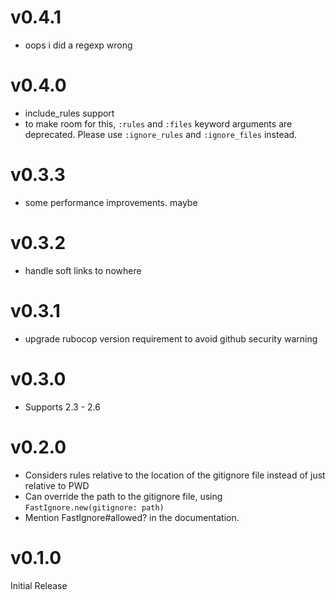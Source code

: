 # v0.4.1
- oops i did a regexp wrong

# v0.4.0
- include_rules support
- to make room for this, `:rules` and `:files` keyword arguments are deprecated.
  Please use `:ignore_rules` and `:ignore_files` instead.

# v0.3.3
- some performance improvements. maybe

# v0.3.2
- handle soft links to nowhere

# v0.3.1
- upgrade rubocop version requirement to avoid github security warning

# v0.3.0
- Supports 2.3 - 2.6

# v0.2.0
- Considers rules relative to the location of the gitignore file instead of just relative to PWD
- Can override the path to the gitignore file, using `FastIgnore.new(gitignore: path)`
- Mention FastIgnore#allowed? in the documentation.

# v0.1.0
Initial Release
